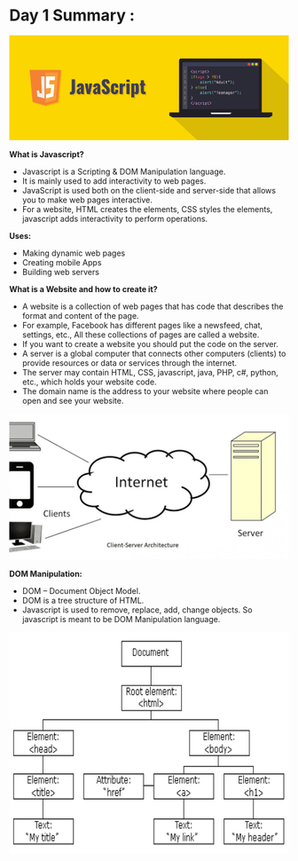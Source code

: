 # Day 1 Summary :
<img src="https://github.com/kishanrajput23/LetsUpgrade-JavaScript-Essential/blob/main/Day1/Javascript.png" alt="">

**What is Javascript?**

- Javascript is a Scripting & DOM Manipulation language.
- It is mainly used to add interactivity to web pages.
- JavaScript is used both on the client-side and server-side that allows you to make web pages interactive.
- For a website, HTML creates the elements, CSS styles the elements, javascript adds interactivity to perform operations.

**Uses:**
- Making dynamic web pages
- Creating mobile Apps
- Building web servers

**What is a Website and how to create it?**
- A website is a collection of web pages that has code that describes the format and content of the page.
- For example, Facebook has different pages like a newsfeed, chat, settings, etc., All these collections of pages are called a website. 
- If you want to create a website you should put the code on the server.
- A server is a global computer that connects other computers (clients) to provide resources or data or services through the internet.
- The server may contain HTML, CSS, javascript, java, PHP, c#, python, etc., which holds your website code.
- The domain name is the address to your website where people can open and see your website.
<img src="https://github.com/kishanrajput23/LetsUpgrade-JavaScript-Essential/blob/main/Day1/Client%20Server%20Architecture.jpg" alt="">

**DOM Manipulation:**
- DOM – Document Object Model.
- DOM is a tree structure of HTML.
- Javascript is used to remove, replace, add, change objects. So javascript is meant to be DOM Manipulation language.
<img align="center" src="https://github.com/kishanrajput23/LetsUpgrade-JavaScript-Essential/blob/main/Day1/Dom_manipulation.gif" alt="" width="800" height="400">

